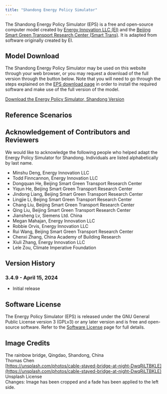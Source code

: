 ```yaml
---
title: "Shandong Energy Policy Simulator"
---
```


The Shandong Energy Policy Simulator (EPS) is a free and open-source computer model created by [Energy Innovation LLC (EI)](https://energyinnovation.org/) and the [Beijing Smart Green Transport Research Center (Smart Trans)](http://smart-trans.net/). It is adapted from software originally created by EI.

## Model Download

The Shandong Energy Policy Simulator may be used on this website through your web browser, or you may request a download of the full version through the button below. Note that you will need to go through the steps explained on the [EPS download page](../download) in order to install the required software and make use of the full version of the model.

<p><a href="https://wkf.ms/3TVUpvP" class="btn">Download the Energy Policy Simulator, Shandong Version</a></p>

## Reference Scenarios

## Acknowledgement of Contributors and Reviewers
We would like to acknowledge the following people who helped adapt the Energy Policy Simulator for Shandong. Individuals are listed alphabetically by last name.

* Minshu Deng, Energy Innovation LLC
* Todd Finncannon, Energy Innovation LLC
* Dongquan He, Beijing Smart Green Transport Research Center
* Yiqun He, Beijing Smart Green Transport Research Center
* Jindong Liang, Beijing Smart Green Transport Research Center
* Lingjie Li, Beijing Smart Green Transport Research Center
* Chang Liu, Beijing Smart Green Transport Research Center
* Qing Liu, Beijing Smart Green Transport Research Center
* Jiansheng Lv, Siemens Ltd. China
* Megan Mahajan, Energy Innovation LLC
* Robbie Orvis, Energy Innovation LLC
* Rui Wang, Beijing Smart Green Transport Research Center
* Chenxi Zhang, China Academy of Building Research
* Xiuli Zhang, Energy Innovation LLC
* Lele Zou, Climate Imperative Foundation

## Version History

### **3.4.9 - April 15, 2024**

* Initial release

## Software License

The Energy Policy Simulator (EPS) is released under the GNU General Public License version 3 (GPLv3) or any later version and is free and open-source software. Refer to the [Software License](../software-license) page for full details.

## Image Credits
The rainbow bridge, Qingdao, Shandong, China<br/>
Thomas Chen<br/>
[https://unsplash.com/photos/cable-stayed-bridge-at-night-DwqRiLTBKLE](https://unsplash.com/photos/cable-stayed-bridge-at-night-DwqRiLTBKLE)<br/>
Unsplash License<br/>
Changes: Image has been cropped and a fade has been applied to the left side.

